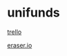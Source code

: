 # unifunds

[trello](https://trello.com/b/x4JL11k8/unifund)

[eraser.io](https://app.eraser.io/workspace/0FoZaKWQkujnIkIBaxJR)
